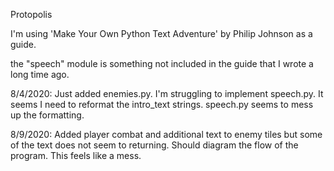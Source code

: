 Protopolis

I'm using 'Make Your Own Python Text Adventure' by Philip Johnson as a guide.

the "speech" module is something not included in the guide that I wrote a long time ago.

8/4/2020:
Just added enemies.py. I'm struggling to implement speech.py. It seems I need to reformat the intro_text strings.
speech.py seems to mess up the formatting.

8/9/2020:
Added player combat and additional text to enemy tiles but some of the text does not seem to returning.
Should diagram the flow of the program. This feels like a mess.
